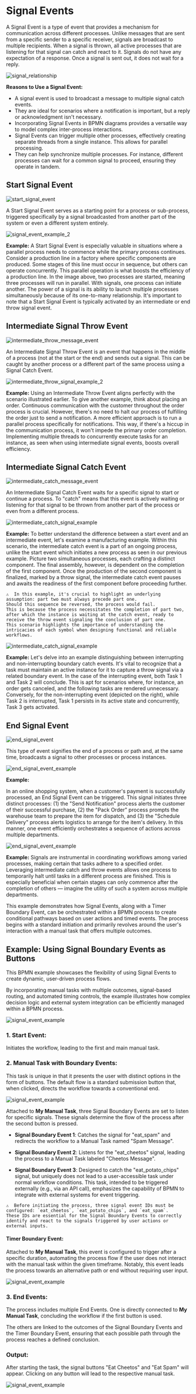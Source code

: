 # Signal Events

A Signal Event is a type of event that provides a mechanism for communication across different processes.
Unlike messages that are sent from a specific sender to a specific receiver, signals are broadcast to multiple recipients.
When a signal is thrown, all active processes that are listening for that signal can catch and react to it.
Signals do not have any expectation of a response.
Once a signal is sent out, it does not wait for a reply.

 ![signal_relationship](/images/signal_relationships.png)

**Reasons to Use a Signal Event:**

- A signal event is used to broadcast a message to multiple signal catch events.
- They are ideal for scenarios where a notification is important, but a reply or acknowledgment isn't necessary.
- Incorporating Signal Events in BPMN diagrams provides a versatile way to model complex inter-process interactions.
- Signal Events can trigger multiple other processes, effectively creating separate threads from a single instance. This allows for parallel processing.
- They can help synchronize multiple processes. For instance, different processes can wait for a common signal to proceed, ensuring they operate in tandem.

## Start Signal Event

![start_signal_event](/images/start_signal_event.png)

A Start Signal Event serves as a starting point for a process or sub-process, triggered specifically by a signal broadcasted from another part of the system or even a different system entirely.

![signal_event_example_2](/images/signal_event_example_2.png)

**Example:**
A Start Signal Event is especially valuable in situations where a parallel process needs to commence while the primary process continues.
Consider a production line in a factory where specific components are produced.
Some stages of this line must occur in sequence, but others can operate concurrently.
This parallel operation is what boosts the efficiency of a production line.
In the image above, two processes are started, meaning three processes will run in parallel.
With signals, one process can initiate another.
The power of a signal is its ability to launch multiple processes simultaneously because of its one-to-many relationship.
It's important to note that a Start Signal Event is typically activated by an intermediate or end throw signal event.

## Intermediate Signal Throw Event

![intermediate_throw_message_event](/images/intermediate_throw_signal_event.png)

An Intermediate Signal Throw Event is an event that happens in the middle of a process (not at the start or the end) and sends out a signal.
This can be caught by another process or a different part of the same process using a Signal Catch Event.

![intermediate_throw_signal_example_2](/images/intermediate_throw_signal_example_2.png)

**Example:**
Using an Intermediate Throw Event aligns perfectly with the scenario illustrated earlier.
To give another example, think about placing an order.
Continuous communication with the customer throughout the order process is crucial.
However, there's no need to halt our process of fulfilling the order just to send a notification.
A more efficient approach is to run a parallel process specifically for notifications.
This way, if there's a hiccup in the communication process, it won't impede the primary order completion.
Implementing multiple threads to concurrently execute tasks for an instance, as seen when using intermediate signal events, boosts overall efficiency.

## Intermediate Signal Catch Event

![intermediate_catch_message_event](/images/intermediate_catch_signal_event.png)

An Intermediate Signal Catch Event waits for a specific signal to start or continue a process.
To "catch" means that this event is actively waiting or listening for that signal to be thrown from another part of the process or even from a different process.

![intermediate_catch_signal_example](/images/intermediate_catch_signal_example.png)

**Example:**
To better understand the difference between a start event and an intermediate event, let's examine a manufacturing example.
Within this scenario, the intermediate catch event is a part of an ongoing process, unlike the start event which initiates a new process as seen in our previous example.
Picture two simultaneous processes, each crafting a distinct component.
The final assembly, however, is dependent on the completion of the first component.
Once the production of the second component is finalized, marked by a throw signal, the intermediate catch event pauses and awaits the readiness of the first component before proceeding further.
```{admonition} Note
⚠  In this example, it's crucial to highlight an underlying assumption: part two must always precede part one.
Should this sequence be reversed, the process would fail.
This is because the process necessitates the completion of part two, after which the instance is waiting at the catch event, ready to receive the throw event signaling the conclusion of part one.
This scenario highlights the importance of understanding the intricacies of each symbol when designing functional and reliable workflows.
```

![intermediate_catch_signal_example](/images/intermediate_catch_signal_example_2.png)

**Example:**
Let's delve into an example distinguishing between interrupting and non-interrupting boundary catch events.
It's vital to recognize that a task must maintain an active instance for it to capture a throw signal via a related boundary event.
In the case of the interrupting event, both Task 1 and Task 2 will conclude.
This is apt for scenarios where, for instance, an order gets canceled, and the following tasks are rendered unnecessary.
Conversely, for the non-interrupting event (depicted on the right), while Task 2 is interrupted, Task 1 persists in its active state and concurrently, Task 3 gets activated.

## End Signal Event

![end_signal_event](/images/end_signal_event.png)

This type of event signifies the end of a process or path and, at the same time, broadcasts a signal to other processes or process instances.

![end_signal_event_example](/images/end_signal_event_example.png)

**Example:**

In an online shopping system, when a customer's payment is successfully processed, an End Signal Event can be triggered.
This signal initiates three distinct processes: (1) the "Send Notification" process alerts the customer of their successful purchase, (2) the "Pack Order" process prompts the warehouse team to prepare the item for dispatch, and (3) the "Schedule Delivery" process alerts logistics to arrange for the item's delivery.
In this manner, one event efficiently orchestrates a sequence of actions across multiple departments.

![end_signal_event_example](/images/signal_sync_example.png)

**Example:**
Signals are instrumental in coordinating workflows among varied processes, making certain that tasks adhere to a specified order.
Leveraging intermediate catch and throw events allows one process to temporarily halt until tasks in a different process are finished.
This is especially beneficial when certain stages can only commence after the completion of others — imagine the utility of such a system across multiple departments.

This example demonstrates how Signal Events, along with a Timer Boundary Event, can be orchestrated within a BPMN process to create conditional pathways based on user actions and timed events.
The process begins with a standard initiation and primarily revolves around the user's interaction with a manual task that offers multiple outcomes.

## Example: Using Signal Boundary Events as Buttons

This BPMN example showcases the flexibility of using Signal Events to create dynamic, user-driven process flows.

By incorporating manual tasks with multiple outcomes, signal-based routing, and automated timing controls, the example illustrates how complex decision logic and external system integration can be efficiently managed within a BPMN process.

![signal_event_example](/images/Signal_events_spiff_example.png)

### 1. **Start Event**:

Initiates the workflow, leading to the first and main manual task.

### 2. **Manual Task with Boundary Events**:

This task is unique in that it presents the user with distinct options in the form of buttons.
The default flow is a standard submission button that, when clicked, directs the workflow towards a conventional end.

![signal_event_example](/images/Signal_events_spiff_example1.png)

Attached to **My Manual Task**, three Signal Boundary Events are set to listen for specific signals.
These signals determine the flow of the process after the second button is pressed.

- **Signal Boundary Event 1**:
Catches the signal for "eat_spam" and redirects the workflow to a Manual Task named "Spam Message".

- **Signal Boundary Event 2**:
Listens for the "eat_cheetos" signal, leading the process to a Manual Task labeled "Cheetos Message".

- **Signal Boundary Event 3**:
Designed to catch the "eat_potato_chips" signal, but uniquely does not lead to a user-accessible task under normal workflow conditions. 
This task, intended to be triggered externally (e.g., via an API call), emphasizes the capability of BPMN to integrate with external systems for event triggering.
```{admonition} Note
⚠  Before initiating the process, three signal event IDs must be configured: `eat_cheetos`, `eat_potato_chips`, and `eat_spam`.
These IDs are essential for the Signal Boundary Events to correctly identify and react to the signals triggered by user actions or external inputs.
```

#### **Timer Boundary Event**:

Attached to **My Manual Task**, this event is configured to trigger after a specific duration, automating the process flow if the user does not interact with the manual task within the given timeframe.
Notably, this event leads the process towards an alternative path or end without requiring user input.

![signal_event_example](/images/Signal_events_spiff_example6.png)

### 3. **End Events**:

The process includes multiple End Events.
One is directly connected to **My Manual Task**, concluding the workflow if the first button is used.

The others are linked to the outcomes of the Signal Boundary Events and the Timer Boundary Event, ensuring that each possible path through the process reaches a defined conclusion.

### Output:

After starting the task, the signal buttons "Eat Cheetos" and "Eat Spam" will appear.
Clicking on any button will lead to the respective manual task.

![signal_event_example](/images/Signal_events_spiff_example3.png)

```{tags} reference, building_diagrams
```
